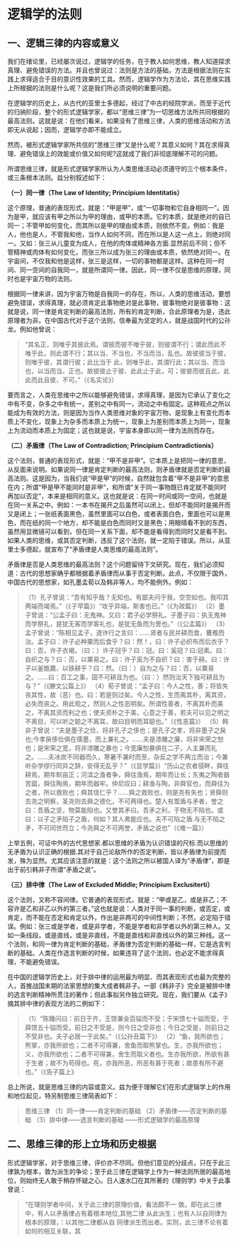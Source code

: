 # 逻辑学的法则

## 一、逻辑三律的内容或意义

我们在绪论里，已经屡次说过，逻辑学的任务，在于教人如何思维，教人知道探求真理、避免错误的方法。并且也曾说过：法则是方法的基础，方法是根据法则在实践上求得适合于目的意识性效果的工具。然而，逻辑学作为方法论，其在思维实践上所根据的法则是什么呢？这是我们所必须说明的重要问题。

在逻辑学的历史上，从古代的亚里士多德起，经过了中古的经院学派，而至于近代的归纳阶段，整个的形式逻辑学家，都以“思维三律”为一切思维方法所共同根据的最高法则。这就是说：在他们看来，如果没有了思维三律，人类的思维活动和方法即无从说起；因而，逻辑学亦即不能成立。

然而，被形式逻辑学家所共信的“思维三律”又是什么呢？其意义如何？其在求得真理、避免错误上的效能或价值又如何呢?这就成了我们非彻底理解不可的问题。

所谓思维三律，就是形式逻辑学家所认为人类思维活动必须遵守的三个根本条件，或三条根本法则。兹分别叙述如下：

**（一）同一律（The Law of Identity; Principium Identitatis）**

这个原理，普通的表现形式，就是：“甲是甲”，或“一切事物和它自身相同一”。因为是甲，就应该有甲之所以为甲的理由，或甲的本质。它的本质，就是绝对的自已同一；不管甲如何变化，而其所以是甲的理由或本质，则依然不变。例如：我是人，他也是人，不管我和他，当作人如何不同，而在所以是人这一点上，则绝对同
一。又如：张三从儿童变为成人，在他的肉体或精神各方面.显然前后不同；但不管精神或肉体有如何变化，而张三所以成为张三的理由或本质，依然绝对同一。在宇宙间，不仅我和他是这样，张三是这样，一切的事物都是这样。这种在同一时间、同一空间的自我同一，就是所谓同一律。因此，同一律不仅是思维的原理，同时也是宇宙万物的法则。

根据同一律来讲，因为宇宙万物是自我同一的存在，所以，人类的思维活动，要想避免错误，求得真理，就必须肯定此事物绝对是此事物，彼事物绝对是彼事物：这就是说，同一律是肯定判断的最高法则，所有的肯定判断，合此原理者为是，违此原理者为非。在中国古代对于这个法则，信奉最为坚定的人，就是战国时代的公孙龙。例如他曾说：

> “其名正，则唯乎其彼此焉。谓彼而彼不唯乎彼，则彼谓不行；谓此而此不唯乎此，则此谓不行；其以当、不当也，不当而当，乱也。故彼彼当于彼，则唯乎彼，其谓行彼；此比当于
此，则唯乎此，其谓行此；其以当、而当也，以当而当，正也。故彼彼止于彼、此此止于此，可；彼彼而彼且此，此此而此且彼，不可。”（《名实论》）

要而言之，人类在思维中之所以能够避免错误，求得真理，是因为它承认了变化之中有不变，杂多之中有统一，差别之中有同一，流动之中有固定。这种观点之所以能成为有效的方法，则是因为当作人类思维对象的宇宙万物，是现象上有变化而本质上不变化，现象上为杂多而本质上为统一，现象上为差别而本质上为同一，现象上为流动而本质上为固定；这也就是说，宇宙本身即以同一律为法则而存在。

**（二）矛盾律（The Law of Contradiction; Principium Contradictionis）**

这个法则，普通的表现形式，就是：“甲不是非甲”。它本质上是把同一律的意思，从反面来说明。如果说同一律是肯定判断的最高法则，则矛盾律就是否定判断的最高法则。这是因为，当我们说“甲是甲”的时候，自然就包含着“甲不是非甲”的意思在内；所谓“甲是甲不能同时是非甲”，和所谓“关于同一事物既已肯定就不能同时再加以否定”，本来是相同的意义。这也就是说：在同一时间或同一空间，也就是在同一关系之中。例如：一本书在揭开之后虽然可以闭上，但却不能同时是揭开而又是闭上；一张纸表面黑色，虽然里面可以白色，或者表面白色，里面也可以是黑色，而在纸的同一个地方，却不能是白色而同时又是黑色；用眼晴看不到的东西，虽然用显微镜可以看到，但在同一关系下面，却不能是看得到而同时又是看不到。如果人类的思维，或其否定判断，违反了这个法则，就一定陷于错误。所以，从亚里士多德起，就宣布了“矛盾律是人类思维的最高法则”。

矛盾律是否是人类思维的最高法则？这个问题留待下文研究。现在，我们必须知道：古代的思想家确乎都根据着矛盾律而从事于否定判断。此点，不仅限于国外，中国古代的思想家，如孔墨孟荀以及韩非等人，均不能例外。例如：

> （1）孔子曾说：“吾有知乎哉？无知也。有鄙夫问于我，空空如也。我叩其两端而竭焉。”（《子罕篇》）“攻乎异端，斯害也已。”（《为政篇》）
> （2）墨子曾说：“公孟子曰：无鬼神。又曰：君子必学祭礼。子墨子曰：执无鬼神而学祭礼，是犹无客而学客礼也，是犹无鱼而为罟也。”（《公孟篇》）
> （3）孟子曾说：“陈相见孟子，道许行之言曰：……贤者与民并耕而食，饔飧而治。孟子曰：许子必种粟而后食乎？曰：然！，曰：许子必织布而后衣乎？曰：否，许子衣褐。（曰：）许子冠乎？曰：冠。曰：奚冠？曰:冠素。曰：自织之与？曰：否，以粟易之。曰：许子奚为不自织？曰：害于耕。曰：许子以釜甑爨，以铁耕乎？曰：然。（曰：）自为之与？曰：否，以粟易之。……曰：百工之事，固不可耕且为也。（曰：）然则治天下独可耕且为与？”（《滕文公篇上》）
> （4）荀子曾说：“孟子曰：今人之性，善；将皆失丧其性，故（恶）也。曰：若是则过矣。今人之性，生而离其朴，离其资，必失而丧之。用此观之，然则人之性恶明矣。所谓性善者，不离其朴而美之，不离其资而利之也；使夫资朴之于美，心意之于善，若夫可以见之明之不离目，可以听之聪之不离耳，故曰目明而耳聪也。”（《性恶篇》）
> （5）韩非子曾说：“夫是墨子之俭，将非孔子之侈也；是孔子之孝，将非墨子之戾也;今孝戾侈俭俱在儒墨，而上兼礼之。……夫是漆雕之廉，将非宋荣之恕也；是宋荣之宽，将非漆雕之暴也；今宽廉恕暴俱在二子，人主兼而礼之。……夫冰炭不同器而久，寒暑不兼时而至，杂反之学不两立而治；今兼听杂学缪行同异之辞，安得无乱乎？”（《显学篇》）“历山之农者侵畔，舜往耕焉，期年甽亩正；河滨之渔者争，舜往渔焉，期年而让长；东夷之陶者器苦窳，舜往陶焉，期年而器牢。仲尼叹曰；耕渔与陶，非舜官也，而舜往为之者，所以救败也；舜其信仁乎？……舜之救败也，则是尧有失也；贤舜则去尧之明察，圣尧则去舜之德化，不可两得也。楚人有鬻盾与矛者，誉之曰：吾盾之坚，物莫能陷也。又誉其矛曰。吾矛之利，于物无不陷也。或曰：以子之矛陷子之盾，何如？其人弗能应也。夫不可陷之盾.与无不陷之矛，不可同世而立；今尧舜之不可两誉，矛盾之说也”（《难一篇》）

上举五例，可证中外的古代思想家.都以思维的矛盾为认识错误的尺标.而以思维的无矛盾为认识正确的根据.其对于自己论敌所作的否定判断，皆以矛盾律为前提而发，殊为显然。尤其应该注意的就是：这个法则之所以被国人译为“矛盾律”，即是出于前引韩非子所谓“矛盾之说”。

**（三）排中律（The Law of Excluded Middle; Principium Exclusiterti）**

这个法则，又称不容间律。它普通的表现形式，就是：“甲或是乙，或是非乙；不容许是乙和非乙以外的第三者。”这也就是说：人类对于同一事的判断，或否定，或肯定，而不能在否定和肯定以外，作出是非两可的中间性判断；不然，必定陷于错误。例如：张三或是学者，或是非学者，不能是学者和非学者以外的第三种人。又如一条线段，或是直线，或是非直线，不能是直线和非直线以外的第三种线。这一个法则，和同一律为肯定判断的基础，矛盾律为否定判断的基础一样，它是选言判断的基础。人类在作选言判断的时候，如果违背了这个法则，也必定不能求得真理，不能避免错误。

在中国的逻辑学历史上，对于排中律的运用最为明显、而其表现形式也最为完整的人，首推战国末期的法家思想的集大成者韩非子。一部《韩非子》完全是被排中律的选言判断精神所贯注的著作；但此事拟另作独立研究。现在，我们要从《孟子》摘其排中律的表现方法的二例如下：

> （1）“陈臻问曰：前日于齐，王馈兼金百镒而不受；于宋馈七十镒而受，于薛馈五十镒而受。前日之不受是，则今日之受非也；今日之受是，则前日之不受非也。夫子必居一于此矣。”（《公孙丑篇下》） 
> （2）“鱼，我所欲也；熊掌，亦我所欲也；二者不可得兼，舍鱼而取熊掌也。生，亦我所欲也；义，亦我所欲也；二者不可得兼，舍生而取义者也。生亦我所欲，所欲有甚于生者；故不为苟得也。死，亦我所恶，所恶有甚于死者；故患有所不避也。”（《告子篇上》

总上所说，就是思维三律的内容或意义。兹为便于理解它们在形式逻辑学上的作用和地位起见，特另制思维三律简表如下：

> 思维三律 
（1）同一律——肯定判断的基础
（2）矛盾律——否定判断的基础
（3）排中律——选言判断的基础
——形式逻辑学的最高原理

## 二、思维三律的形上立场和历史根据

形式逻辑学家，对于思维三律，评价亦不尽同。但他们意见的分歧点，只在于此三律孰为根本，敦为派生的争论；至于此三律在逻辑学上作为一种法则所居的最高地位，则始终无人敢于稍存怀疑之心。日人速水囗在其所著的《理则学》中关于此事曾说：

> “在理则学者中间，关于此三律的原理价值，看法颇不一
致。即在此三律中，有人以矛盾律占有着根本地位,其他二律
从此派生；也有人以自同律为根本的原理，：以其他二律都从自
同律派生而出者。实则，此三律不论有着如何的相互关联，其

